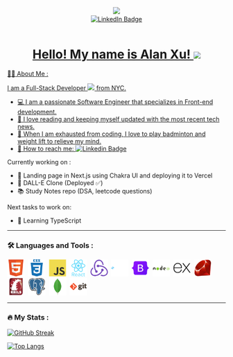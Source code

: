 <div id="header" align="center">
  <img src="https://media3.giphy.com/media/TdjQAgDIkRsYm1HUbt/giphy.gif?cid=ecf05e47nfkh45n7zv23clklyfv4byys7zj7z8ybk89w7o2h&rid=giphy.gif&ct=g" width="300"/>
  
  <div id="badges">
    <a href="https://www.linkedin.com/in/alan-xu-se/">
      <img src="https://img.shields.io/badge/LinkedIn-blue?style=for-the-badge&logo=linkedin&logoColor=white" alt="LinkedIn Badge"
    </a>
  </div>
  
  <img src="https://komarev.com/ghpvc/?username=your-github-alanxu186&style=flat-square&color=blue" alt=""/>
    
  <h1>
   Hello! My name is Alan Xu!
    <img src="https://media.giphy.com/media/hvRJCLFzcasrR4ia7z/giphy.gif" width="30px"/>
  </h1>
</div>
  
:man_technologist: About Me : 
  
I am a Full-Stack Developer <img src="https://media.giphy.com/media/WUlplcMpOCEmTGBtBW/giphy.gif" width="30"> from NYC.

- :computer: I am a passionate Software Engineer that specializes in Front-end development.
- :page_with_curl: I love reading and keeping myself updated with the most recent tech news. 
- :badminton:	When I am exhausted from coding, I love to play badminton and weight lift to relieve my mind.
- :incoming_envelope: How to reach me: [![Linkedin Badge](https://img.shields.io/badge/-blue?style=flat&logo=Linkedin&logoColor=white)](https://www.linkedin.com/in/alan-xu-se/)
  
Currently working on : 
- :page_facing_up: Landing page in Next.js using Chakra UI and deploying it to Vercel
- :art:	DALL-E Clone (Deployed :white_check_mark:)
- :books:	Study Notes repo (DSA, leetcode questions)
  
Next tasks to work on: 
  
- :dart: Learning TypeScript
  
---

### :hammer_and_wrench: Languages and Tools :
  
<div>
  <img src="https://github.com/devicons/devicon/blob/master/icons/html5/html5-original.svg" title="HTML5" alt="HTML" width="40" height="40"/>&nbsp;
  <img src="https://github.com/devicons/devicon/blob/master/icons/css3/css3-plain-wordmark.svg"  title="CSS3" alt="CSS" width="40" height="40"/>&nbsp;
  <img src="https://github.com/devicons/devicon/blob/master/icons/javascript/javascript-original.svg" title="JavaScript" alt="JavaScript" width="40" height="40"/>&nbsp;
  <img src="https://github.com/devicons/devicon/blob/master/icons/react/react-original-wordmark.svg" title="React" alt="React" width="40" height="40"/>&nbsp;
  <img src="https://github.com/devicons/devicon/blob/master/icons/redux/redux-original.svg" title="Redux" alt="Redux " width="40" height="40"/>&nbsp;
  <img src="https://github.com/devicons/devicon/blob/master/icons/tailwindcss/tailwindcss-original-wordmark.svg" title="TailwindCSS" alt="TailwindCSS" width="40" height="40"/>&nbsp;
  <img src="https://github.com/devicons/devicon/blob/master/icons/bootstrap/bootstrap-original.svg" title="Bootstrap" alt="Bootstrap" width="40" height="40"/>&nbsp;
  <img src="https://github.com/devicons/devicon/blob/master/icons/nodejs/nodejs-original-wordmark.svg" title="NodeJS" alt="NodeJS" width="40" height="40"/>&nbsp;
   <img src="https://github.com/devicons/devicon/blob/master/icons/express/express-original.svg" title="Express" alt="Express" width="40" height="40"/>&nbsp;
  <img src="https://github.com/devicons/devicon/blob/master/icons/ruby/ruby-original.svg" title="Ruby" alt="Ruby" width="40" height="40"/>&nbsp;
  <img src="https://github.com/devicons/devicon/blob/master/icons/rails/rails-original-wordmark.svg" title="Rails" alt="Rails" width="40" height="40"/>&nbsp;
  <img src="https://github.com/devicons/devicon/blob/master/icons/postgresql/postgresql-original.svg" title="PostGreSQL"  alt="PostGreSQL" width="40" height="40"/>&nbsp;
  <img src="https://github.com/devicons/devicon/blob/master/icons/mongodb/mongodb-original.svg" title="MongoDB" alt="MongoDB" width="40" height="40"/>&nbsp;
  <img src="https://github.com/devicons/devicon/blob/master/icons/git/git-original-wordmark.svg" title="Git" **alt="Git" width="40" height="40"/>
</div>

---

### :fire: My Stats :
  
[![GitHub Streak](http://github-readme-streak-stats.herokuapp.com?user=alanxu186&theme=dark&background=000000)](https://git.io/streak-stats)
  
[![Top Langs](https://github-readme-stats.vercel.app/api/top-langs/?username=alanxu186&layout=compact&theme=vision-friendly-dark)](https://github.com/anuraghazra/github-readme-stats)

